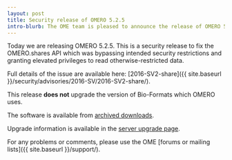 ```yaml
---
layout: post
title: Security release of OMERO 5.2.5
intro-blurb: The OME team is pleased to announce the release of OMERO 5.2.5
---
```

Today we are releasing OMERO 5.2.5. This is a security release to fix
the OMERO.shares API which was bypassing intended security
restrictions and granting elevated privileges to read
otherwise-restricted data.

Full details of the issue are available here: [2016-SV2-share]({{ site.baseurl }}/security/advisories/2016-SV/2016-SV2-share/).

This release **does not** upgrade the version of Bio-Formats which
OMERO uses.

The software is available from [archived downloads](https://downloads.openmicroscopy.org/omero/5.2.5).

Upgrade information is available in the [server upgrade page](https://www.openmicroscopy.org/site/support/omero5.2/sysadmins/server-upgrade.html).

For any problems or comments, please use the OME [forums or mailing lists]({{ site.baseurl }}/support/).

